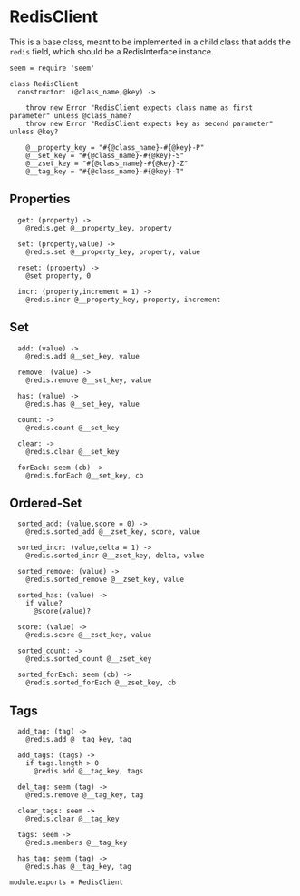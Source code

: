 RedisClient
===========

This is a base class, meant to be implemented in a child class that adds the `redis` field, which should be a RedisInterface instance.

    seem = require 'seem'

    class RedisClient
      constructor: (@class_name,@key) ->

        throw new Error "RedisClient expects class name as first parameter" unless @class_name?
        throw new Error "RedisClient expects key as second parameter" unless @key?

        @__property_key = "#{@class_name}-#{@key}-P"
        @__set_key = "#{@class_name}-#{@key}-S"
        @__zset_key = "#{@class_name}-#{@key}-Z"
        @__tag_key = "#{@class_name}-#{@key}-T"

Properties
----------

      get: (property) ->
        @redis.get @__property_key, property

      set: (property,value) ->
        @redis.set @__property_key, property, value

      reset: (property) ->
        @set property, 0

      incr: (property,increment = 1) ->
        @redis.incr @__property_key, property, increment

Set
---

      add: (value) ->
        @redis.add @__set_key, value

      remove: (value) ->
        @redis.remove @__set_key, value

      has: (value) ->
        @redis.has @__set_key, value

      count: ->
        @redis.count @__set_key

      clear: ->
        @redis.clear @__set_key

      forEach: seem (cb) ->
        @redis.forEach @__set_key, cb

Ordered-Set
---

      sorted_add: (value,score = 0) ->
        @redis.sorted_add @__zset_key, score, value

      sorted_incr: (value,delta = 1) ->
        @redis.sorted_incr @__zset_key, delta, value

      sorted_remove: (value) ->
        @redis.sorted_remove @__zset_key, value

      sorted_has: (value) ->
        if value?
          @score(value)?

      score: (value) ->
        @redis.score @__zset_key, value

      sorted_count: ->
        @redis.sorted_count @__zset_key

      sorted_forEach: seem (cb) ->
        @redis.sorted_forEach @__zset_key, cb

Tags
----

      add_tag: (tag) ->
        @redis.add @__tag_key, tag

      add_tags: (tags) ->
        if tags.length > 0
          @redis.add @__tag_key, tags

      del_tag: seem (tag) ->
        @redis.remove @__tag_key, tag

      clear_tags: seem ->
        @redis.clear @__tag_key

      tags: seem ->
        @redis.members @__tag_key

      has_tag: seem (tag) ->
        @redis.has @__tag_key, tag

    module.exports = RedisClient
